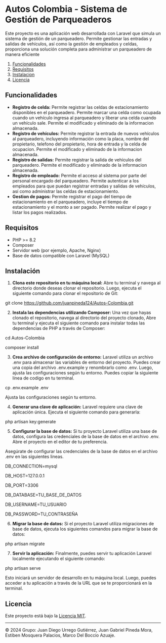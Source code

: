 # Autos Colombia - Sistema de Gestión de Parqueaderos

Este proyecto es una aplicación web desarrollada con Laravel que simula un sistema de gestión de un parqueadero. Permite gestionar las entradas y salidas de vehículos, así como la gestión de empleados y celdas, proporciona una solución completa para administrar un parqueadero de manera eficiente 

1. [Funcionalidades](#funcionalidades)
2. [Requisitos](#requisitos)
3. [Instalacion](#instalación)
4. [Licencia](#licencia)

## Funcionalidades

- **Registro de celda:** Permite registrar las celdas de estacionamiento disponibles en el parqueadero. Permite marcar una celda como ocupada cuando un vehículo ingresa al parqueadero y liberar una celda cuando un vehículo sale. Permite el modificado y eliminado de la informacion almacenada.
- **Registro de vehículos:** Permite registrar la entrada de nuevos vehículos al parqueadero, incluyendo información como la placa, nombre del propietario, telefono del propietario, hora de entrada y la celda de ocupacion. Permite el modificado y eliminado de la informacion almacenada. 
- **Registro de salidas:** Permite registrar la salida de vehículos del parqueadero. Permite el modificado y eliminado de la informacion almacenada.
- **Registro de empleado:** Permite el acceso al sistema por parte del personal encargado del parqueadero. Permite autenticar a los empleados para que puedan registrar entradas y salidas de vehículos, así como administrar las celdas de estacionamiento.
- **Gestion de pagos:** Permite registrar el pago del tiempo de estacionamiento en el parqueadero, incluye el tiempo de estacionamiento y el monto a ser pagado. Permite realizar el pago y listar los pagos realizados.

## Requisitos

- PHP >= 8.2
- Composer
- Servidor web (por ejemplo, Apache, Nginx)
- Base de datos compatible con Laravel (MySQL)

## Instalación

1. **Clona este repositorio en tu máquina local:** Abre tu terminal y navega al directorio donde deseas clonar el repositorio. Luego, ejecuta el siguiente comando para clonar el repositorio de Git:

git clone https://github.com/juanpineda124/Autos-Colombia.git


2. **Instala las dependencias utilizando Composer:** Una vez que hayas clonado el repositorio, navega al directorio del proyecto clonado, Abre tu terminal y ejecuta el siguiente comando para instalar todas las dependencias de PHP a través de Composer:

cd Autos-Colombia

composer install

3. **Crea archivo de configuración de entorno:** Laravel utiliza un archivo  .env para almacenar las variables de entorno del proyecto. Puedes crear una copia del archivo .env.example y renombrarlo como .env. Luego, ajusta las configuraciones según tu entorno. Puedes copiar la siguiente linea de codigo en tu terminal.

cp .env.example .env

Ajusta las configuraciones según tu entorno.

4. **Generar una clave de aplicación:** Laravel requiere una clave de aplicación única. Ejecuta el siguiente comando para generarla:

php artisan key:generate


5. **Configurar la base de datos:** Si tu proyecto Laravel utiliza una base de datos, configura las credenciales de la base de datos en el archivo   .env. Abre el proyecto en el editor de tu preferencia.

Asegúrate de configurar las credenciales de la base de datos en el archivo .env en las siguientes lineas.

DB_CONNECTION=mysql

DB_HOST=127.0.0.1

DB_PORT=3306

DB_DATABASE=TU_BASE_DE_DATOS

DB_USERNAME=TU_USUARIO

DB_PASSWORD=TU_CONTRASEÑA

6. **Migrar la base de datos:** Si el proyecto Laravel utiliza migraciones de base de datos, ejecuta los siguientes comandos para migrar la base de datos:

php artisan migrate

7. **Servir la aplicación:** Finalmente, puedes servir tu aplicación Laravel localmente ejecutando el siguiente comando:

php artisan serve

Esto iniciará un servidor de desarrollo en tu máquina local. Luego, puedes acceder a tu aplicación a través de la URL que se te proporcionará en la terminal.

## Licencia

Este proyecto está bajo la [Licencia MIT](LICENSE).

---
© 2024 Grupo:
Juan Diego Urrego Gutiérrez,
Juan Gabriel Pineda Mora,
Estiben Mosquera Palacios,
Marco Del Boccio Azuaje.




